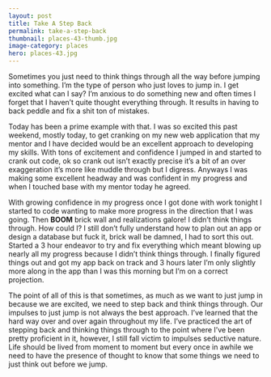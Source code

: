 ```yaml
---
layout: post
title: Take A Step Back
permalink: take-a-step-back
thumbnail: places-43-thumb.jpg
image-category: places
hero: places-43.jpg
---
```




Sometimes you just need to think things through all the way before jumping into something. I’m the type of person who just loves to jump in. I get excited what can I say? I’m anxious to do something new and often times I forget that I haven’t quite thought everything through. It results in having to back peddle and fix a shit ton of mistakes.

Today has been a prime example with that. I was so excited this past weekend, mostly today, to get cranking on my new web application that my mentor and I have decided would be an excellent approach to developing my skills. With tons of excitement and confidence I jumped in and started to crank out code, ok so crank out isn’t exactly precise it’s a bit of an over exaggeration it’s more like muddle through but I digress. Anyways I was making some excellent headway and was confident in my progress and when I touched base with my mentor today he agreed.

With growing confidence in my progress once I got done with work tonight I started to code wanting to make more progress in the direction that I was going. Then **BOOM** brick wall and realizations galore! I didn’t think things through. How could I? I still don’t fully understand how to plan out an app or design a database but fuck it, brick wall be damned, I had to sort this out. Started a 3 hour endeavor to try and fix everything which meant blowing up nearly all my progress because I didn’t think things through. I finally figured things out and got my app back on track and 3 hours later I’m only slightly more along in the app than I was this morning but I’m on a correct projection.

The point of all of this is that sometimes, as much as we want to just jump in because we are excited, we need to step back and think things through. Our impulses to just jump is not always the best approach. I’ve learned that the hard way over and over again throughout my life. I’ve practiced the art of stepping back and thinking things through to the point where I’ve been pretty proficient in it, however, I still fall victim to impulses seductive nature. Life should be lived from moment to moment but every once in awhile we need to have the presence of thought to know that some things we need to just think out before we jump.
